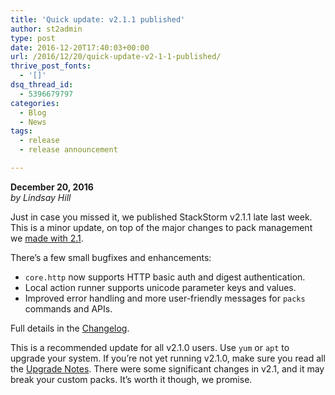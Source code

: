 ```yaml
---
title: 'Quick update: v2.1.1 published'
author: st2admin
type: post
date: 2016-12-20T17:40:03+00:00
url: /2016/12/20/quick-update-v2-1-1-published/
thrive_post_fonts:
  - '[]'
dsq_thread_id:
  - 5396679797
categories:
  - Blog
  - News
tags:
  - release
  - release announcement

---
```

**December 20, 2016**  
_by Lindsay Hill_

Just in case you missed it, we published StackStorm v2.1.1 late last week. This is a minor update, on top of the major changes to pack management we [made with 2.1][1].

There&#8217;s a few small bugfixes and enhancements:

  * `core.http` now supports HTTP basic auth and digest authentication.
  * Local action runner supports unicode parameter keys and values.
  * Improved error handling and more user-friendly messages for `packs` commands and APIs.

Full details in the [Changelog][2].

This is a recommended update for all v2.1.0 users. Use `yum` or `apt` to upgrade your system. If you&#8217;re not yet running v2.1.0, make sure you read all the [Upgrade Notes][3]. There were some significant changes in v2.1, and it may break your custom packs. It&#8217;s worth it though, we promise.

 [1]: https://stackstorm.com/2016/12/06/2-1-new-pack-management/
 [2]: https://docs.stackstorm.com/changelog.html#december-16-2016
 [3]: https://docs.stackstorm.com/upgrade_notes.html